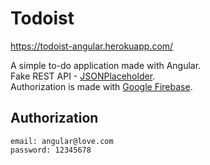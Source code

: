# Todoist  

https://todoist-angular.herokuapp.com/  

A simple to-do application made with Angular.  
Fake REST API - [JSONPlaceholder](https://jsonplaceholder.typicode.com/).  
Authorization is made with [Google Firebase](https://firebase.google.com/).  

## Authorization  
```
email: angular@love.com
password: 12345678
```
